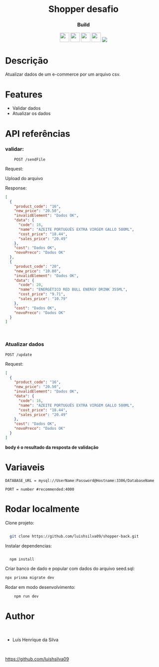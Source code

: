 <h1 align="center">Shopper desafio</h1>

<div align="center">
  <h3>Build</h3>
  <img src="https://img.shields.io/badge/MySQL-005C84?style=for-the-badge&logo=mysql&logoColor=white" height="30px"/>
  <img src="https://img.shields.io/badge/TypeScript-007ACC?style=for-the-badge&logo=typescript&logoColor=white" height="30px"/>
 <img src="https://img.shields.io/badge/Node.js-43853D?style=for-the-badge&logo=node.js&logoColor=white" height="30px"/>  
  <img src="https://img.shields.io/badge/Express.js-404D59?style=for-the-badge&logo=express.js&logoColor=white" height="30px"/>
  <img src="https://img.shields.io/badge/Prisma-3982CE?style=for-the-badge&logo=Prisma&logoColor=white" heigth="30px">
  
  <!--  Badges  source:  https://dev.to/envoy_/150-badges-for-github-pnk  -->
</div>

# Descrição

Atualizar dados de um e-commerce por um arquivo csv.

# Features

- Validar dados
- Atualizar os dados

# API referências

### validar:

```http
    POST /sendFile
```

Request:

Upload do arquivo

Response:

```json
[
  {
    "product_code": "16",
    "new_price": "20.50",
    "invalidElement": "Dados OK",
    "data": {
      "code": 16,
      "name": "AZEITE PORTUGUÊS EXTRA VIRGEM GALLO 500ML",
      "cost_price": "18.44",
      "sales_price": "20.49"
    },
    "cost": "Dados OK",
    "novoPreco": "Dados OK"
  },
  {
    "product_code": "20",
    "new_price": "10.80",
    "invalidElement": "Dados OK",
    "data": {
      "code": 20,
      "name": "ENERGÉTICO RED BULL ENERGY DRINK 355ML",
      "cost_price": "9.71",
      "sales_price": "10.79"
    },
    "cost": "Dados OK",
    "novoPreco": "Dados OK"
  }
]
```

</br>

### Atualizar dados

```http
POST /update
```

Request:

```json
[
  {
    "product_code": "16",
    "new_price": "20.50",
    "invalidElement": "Dados OK",
    "data": {
      "code": 16,
      "name": "AZEITE PORTUGUÊS EXTRA VIRGEM GALLO 500ML",
      "cost_price": "18.44",
      "sales_price": "20.49"
    },
    "cost": "Dados OK",
    "novoPreco": "Dados OK"
  }
]
```

**body é o resultado da resposta de validação**

# Variaveis

`DATABASE_URL = mysql://UserName:Password@Hostname:3306/DatabaseName`

`PORT = number #recommended:4000`

# Rodar localmente

Clone projeto:

```bash

  git clone https://github.com/luishsilva09/shopper-back.git

```

Instalar dependencias:

```bash

  npm install

```

Criar banco de dado e popular com dados do arquivo seed.sql:

```bash
npx prisma migrate dev
```

Rodar em modo desenvolvimento:

```bash
    npm run dev
```

# Author

​

- Luís Henrique da Silva

​

https://github.com/luishsilva09
